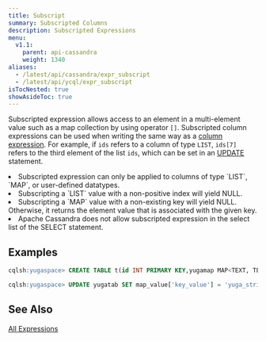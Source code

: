 ```yaml
---
title: Subscript
summary: Subscripted Columns
description: Subscripted Expressions
menu:
  v1.1:
    parent: api-cassandra
    weight: 1340
aliases:
  - /latest/api/cassandra/expr_subscript
  - /latest/api/ycql/expr_subscript
isTocNested: true
showAsideToc: true
---
```


Subscripted expression allows access to an element in a multi-element value such as a map collection by using operator `[]`. Subscripted column expressions can be used when writing the same way as a [column expression](../expr_simple##Column). For example, if `ids` refers to a column of type `LIST`, `ids[7]` refers to the third element of the list `ids`, which can be set in an [UPDATE](../dml_update) statement.

<li>Subscripted expression can only be applied to columns of type `LIST`, `MAP`, or user-defined datatypes.</li>
<li>Subscripting a `LIST` value with a non-positive index will yield NULL.</li>
<li>Subscripting a `MAP` value with a non-existing key will yield NULL. Otherwise, it returns the element value that is associated with the given key.</li>
<li>Apache Cassandra does not allow subscripted expression in the select list of the SELECT statement.</li>

## Examples

```sql
cqlsh:yugaspace> CREATE TABLE t(id INT PRIMARY KEY,yugamap MAP<TEXT, TEXT>);
```

```sql
cqlsh:yugaspace> UPDATE yugatab SET map_value['key_value'] = 'yuga_string' WHERE id = 7;
```

## See Also
[All Expressions](..##expressions)
